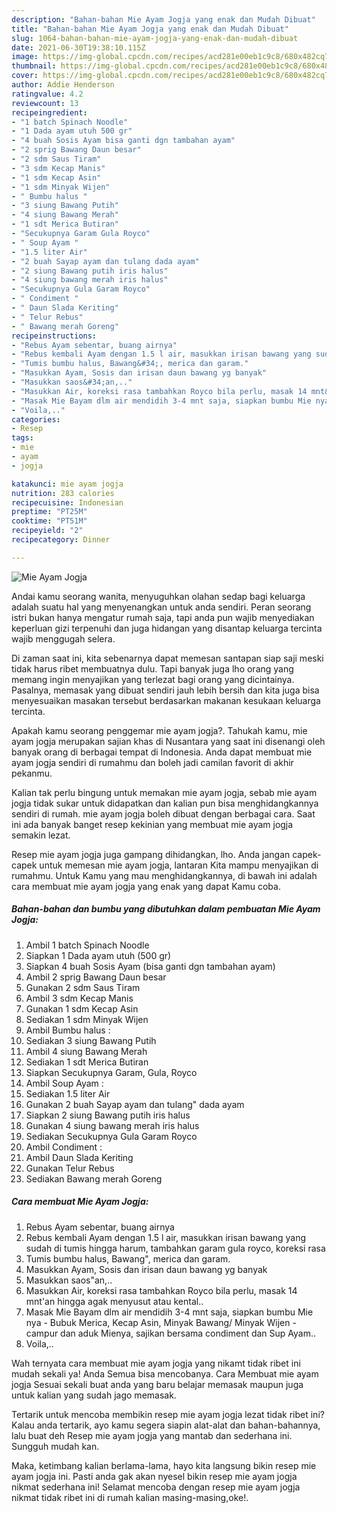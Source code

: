 ```yaml
---
description: "Bahan-bahan Mie Ayam Jogja yang enak dan Mudah Dibuat"
title: "Bahan-bahan Mie Ayam Jogja yang enak dan Mudah Dibuat"
slug: 1064-bahan-bahan-mie-ayam-jogja-yang-enak-dan-mudah-dibuat
date: 2021-06-30T19:38:10.115Z
image: https://img-global.cpcdn.com/recipes/acd281e00eb1c9c8/680x482cq70/mie-ayam-jogja-foto-resep-utama.jpg
thumbnail: https://img-global.cpcdn.com/recipes/acd281e00eb1c9c8/680x482cq70/mie-ayam-jogja-foto-resep-utama.jpg
cover: https://img-global.cpcdn.com/recipes/acd281e00eb1c9c8/680x482cq70/mie-ayam-jogja-foto-resep-utama.jpg
author: Addie Henderson
ratingvalue: 4.2
reviewcount: 13
recipeingredient:
- "1 batch Spinach Noodle"
- "1 Dada ayam utuh 500 gr"
- "4 buah Sosis Ayam bisa ganti dgn tambahan ayam"
- "2 sprig Bawang Daun besar"
- "2 sdm Saus Tiram"
- "3 sdm Kecap Manis"
- "1 sdm Kecap Asin"
- "1 sdm Minyak Wijen"
- " Bumbu halus "
- "3 siung Bawang Putih"
- "4 siung Bawang Merah"
- "1 sdt Merica Butiran"
- "Secukupnya Garam Gula Royco"
- " Soup Ayam "
- "1.5 liter Air"
- "2 buah Sayap ayam dan tulang dada ayam"
- "2 siung Bawang putih iris halus"
- "4 siung bawang merah iris halus"
- "Secukupnya Gula Garam Royco"
- " Condiment "
- " Daun Slada Keriting"
- " Telur Rebus"
- " Bawang merah Goreng"
recipeinstructions:
- "Rebus Ayam sebentar, buang airnya"
- "Rebus kembali Ayam dengan 1.5 l air, masukkan irisan bawang yang sudah di tumis hingga harum, tambahkan garam gula royco, koreksi rasa"
- "Tumis bumbu halus, Bawang&#34;, merica dan garam."
- "Masukkan Ayam, Sosis dan irisan daun bawang yg banyak"
- "Masukkan saos&#34;an,.."
- "Masukkan Air, koreksi rasa tambahkan Royco bila perlu, masak 14 mnt&#39;an hingga agak menyusut atau kental.."
- "Masak Mie Bayam dlm air mendidih 3-4 mnt saja, siapkan bumbu Mie nya - Bubuk Merica, Kecap Asin, Minyak Bawang/ Minyak Wijen - campur dan aduk Mienya, sajikan bersama condiment dan Sup Ayam.."
- "Voila,.."
categories:
- Resep
tags:
- mie
- ayam
- jogja

katakunci: mie ayam jogja 
nutrition: 283 calories
recipecuisine: Indonesian
preptime: "PT25M"
cooktime: "PT51M"
recipeyield: "2"
recipecategory: Dinner

---
```



![Mie Ayam Jogja](https://img-global.cpcdn.com/recipes/acd281e00eb1c9c8/680x482cq70/mie-ayam-jogja-foto-resep-utama.jpg)

Andai kamu seorang wanita, menyuguhkan olahan sedap bagi keluarga adalah suatu hal yang menyenangkan untuk anda sendiri. Peran seorang istri bukan hanya mengatur rumah saja, tapi anda pun wajib menyediakan keperluan gizi terpenuhi dan juga hidangan yang disantap keluarga tercinta wajib menggugah selera.

Di zaman  saat ini, kita sebenarnya dapat memesan santapan siap saji meski tidak harus ribet membuatnya dulu. Tapi banyak juga lho orang yang memang ingin menyajikan yang terlezat bagi orang yang dicintainya. Pasalnya, memasak yang dibuat sendiri jauh lebih bersih dan kita juga bisa menyesuaikan masakan tersebut berdasarkan makanan kesukaan keluarga tercinta. 



Apakah kamu seorang penggemar mie ayam jogja?. Tahukah kamu, mie ayam jogja merupakan sajian khas di Nusantara yang saat ini disenangi oleh banyak orang di berbagai tempat di Indonesia. Anda dapat membuat mie ayam jogja sendiri di rumahmu dan boleh jadi camilan favorit di akhir pekanmu.

Kalian tak perlu bingung untuk memakan mie ayam jogja, sebab mie ayam jogja tidak sukar untuk didapatkan dan kalian pun bisa menghidangkannya sendiri di rumah. mie ayam jogja boleh dibuat dengan berbagai cara. Saat ini ada banyak banget resep kekinian yang membuat mie ayam jogja semakin lezat.

Resep mie ayam jogja juga gampang dihidangkan, lho. Anda jangan capek-capek untuk memesan mie ayam jogja, lantaran Kita mampu menyajikan di rumahmu. Untuk Kamu yang mau menghidangkannya, di bawah ini adalah cara membuat mie ayam jogja yang enak yang dapat Kamu coba.

<!--inarticleads1-->

##### Bahan-bahan dan bumbu yang dibutuhkan dalam pembuatan Mie Ayam Jogja:

1. Ambil 1 batch Spinach Noodle
1. Siapkan 1 Dada ayam utuh (500 gr)
1. Siapkan 4 buah Sosis Ayam (bisa ganti dgn tambahan ayam)
1. Ambil 2 sprig Bawang Daun besar
1. Gunakan 2 sdm Saus Tiram
1. Ambil 3 sdm Kecap Manis
1. Gunakan 1 sdm Kecap Asin
1. Sediakan 1 sdm Minyak Wijen
1. Ambil  Bumbu halus :
1. Sediakan 3 siung Bawang Putih
1. Ambil 4 siung Bawang Merah
1. Sediakan 1 sdt Merica Butiran
1. Siapkan Secukupnya Garam, Gula, Royco
1. Ambil  Soup Ayam :
1. Sediakan 1.5 liter Air
1. Gunakan 2 buah Sayap ayam dan tulang&#34; dada ayam
1. Siapkan 2 siung Bawang putih iris halus
1. Gunakan 4 siung bawang merah iris halus
1. Sediakan Secukupnya Gula Garam Royco
1. Ambil  Condiment :
1. Ambil  Daun Slada Keriting
1. Gunakan  Telur Rebus
1. Sediakan  Bawang merah Goreng




<!--inarticleads2-->

##### Cara membuat Mie Ayam Jogja:

1. Rebus Ayam sebentar, buang airnya
1. Rebus kembali Ayam dengan 1.5 l air, masukkan irisan bawang yang sudah di tumis hingga harum, tambahkan garam gula royco, koreksi rasa
1. Tumis bumbu halus, Bawang&#34;, merica dan garam.
1. Masukkan Ayam, Sosis dan irisan daun bawang yg banyak
1. Masukkan saos&#34;an,..
1. Masukkan Air, koreksi rasa tambahkan Royco bila perlu, masak 14 mnt&#39;an hingga agak menyusut atau kental..
1. Masak Mie Bayam dlm air mendidih 3-4 mnt saja, siapkan bumbu Mie nya - Bubuk Merica, Kecap Asin, Minyak Bawang/ Minyak Wijen - campur dan aduk Mienya, sajikan bersama condiment dan Sup Ayam..
1. Voila,..




Wah ternyata cara membuat mie ayam jogja yang nikamt tidak ribet ini mudah sekali ya! Anda Semua bisa mencobanya. Cara Membuat mie ayam jogja Sesuai sekali buat anda yang baru belajar memasak maupun juga untuk kalian yang sudah jago memasak.

Tertarik untuk mencoba membikin resep mie ayam jogja lezat tidak ribet ini? Kalau anda tertarik, ayo kamu segera siapin alat-alat dan bahan-bahannya, lalu buat deh Resep mie ayam jogja yang mantab dan sederhana ini. Sungguh mudah kan. 

Maka, ketimbang kalian berlama-lama, hayo kita langsung bikin resep mie ayam jogja ini. Pasti anda gak akan nyesel bikin resep mie ayam jogja nikmat sederhana ini! Selamat mencoba dengan resep mie ayam jogja nikmat tidak ribet ini di rumah kalian masing-masing,oke!.


